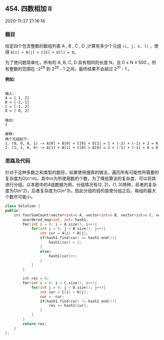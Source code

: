 ## 454. 四数相加 II

2020-11-27 21:16:14

### 题目

给定四个包含整数的数组列表 A , B , C , D ,计算有多少个元组 ``(i, j, k, l)`` ，使得 ``A[i] + B[j] + C[k] + D[l] = 0``。

为了使问题简单化，所有的 A, B, C, D 具有相同的长度 N，且 0 &le; N &le; 500 。所有整数的范围在 -2<sup>28</sup> 到 2<sup>28</sup> - 1 之间，最终结果不会超过 2<sup>31</sup> - 1 。

**例如:**

```

输入:
A = [ 1, 2]
B = [-2,-1]
C = [-1, 2]
D = [ 0, 2]

输出:
2

解释:
两个元组如下:
1. (0, 0, 0, 1) -> A[0] + B[0] + C[0] + D[1] = 1 + (-2) + (-1) + 2 = 0
2. (1, 1, 0, 0) -> A[1] + B[1] + C[0] + D[0] = 2 + (-1) + (-1) + 0 = 0
```


### 思路及代码

针对于这种多数之和类型的题目，如果使用搜索的做法，遍历所有可能性所需要的复杂度为O(n^m)，其中m为所使用数的个数，为了降低算法的复杂度，可以将其进行分组。以本题中的4组数据为例，分组情况有(2, 2)，(1, 3)两种，前者的复杂度为O(n^2)，后者复杂度为O(n^3)，因此分组的目的是使分组之后，每组的最大个数尽可能小。

```cpp
class Solution {
public:
    int fourSumCount(vector<int>& A, vector<int>& B, vector<int>& C, vector<int>& D) {
        unordered_map<int, int> hash1;
        for(int i = 0; i < A.size(); i++){
            for(int j = 0; j < B.size(); j++){
                int cur = A[i] + B[j];
                if(hash1.find(cur) == hash1.end()){
                    hash1[cur] = 1;
                }
                else{
                    hash1[cur]++;
                }
            }
        }

        int res = 0;
        for(int i = 0; i < C.size(); i++){
            for(int j = 0; j < D.size(); j++){
                int cur = C[i] + D[j];
                cur = -cur;
                if(hash1.find(cur) != hash1.end()){
                    res += hash1[cur];
                }
            }
        }
        return res;
    }
};
```